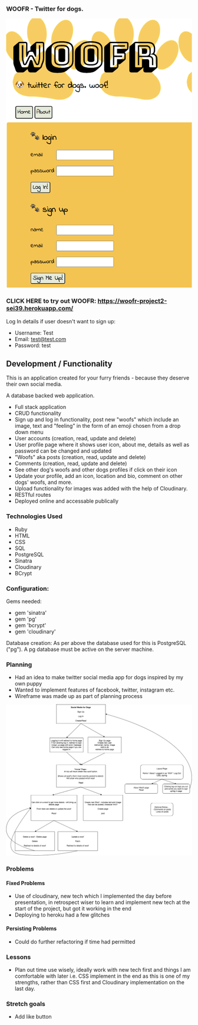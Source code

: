 ### WOOFR - Twitter for dogs. 

![WOOFR APP IMAGE](/WOOFR_app.png)

### CLICK HERE to try out WOOFR: https://woofr-project2-sei39.herokuapp.com/

Log In details if user doesn't want to sign up: 
- Username: Test 
- Email: test@test.com
- Password: test

## Development / Functionality 

This is an application created for your furry friends - because they deserve their own social media. 

A database backed web application. 

- Full stack application 
- CRUD functionality 
- Sign up and log in functionality, post new "woofs" which include an image, text and "feeling" in the form of an emoji chosen from a drop down menu
- User accounts (creation, read, update and delete)
- User profile page where it shows user icon, about me, details as well as password can be changed and updated
- "Woofs" aka posts (creation, read, update and delete)
- Comments (creation, read, update and delete)
- See other dog's woofs and other dogs profiles if click on their icon
- Update your profile, add an icon, location and bio, comment on other dogs' woofs, and more. 
- Upload functionality for images was added with the help of Cloudinary. 
- RESTful routes 
- Deployed online and accessable publically 

### Technologies Used 

- Ruby
- HTML
- CSS
- SQL 
- PostgreSQL
- Sinatra
- Cloudinary
- BCrypt

### Configuration:

Gems needed:
- gem 'sinatra'
- gem 'pg'
- gem 'bcrypt'
- gem 'cloudinary'

Database creation:
As per above the database used for this is PostgreSQL ("pg"). A pg database must be active on the server machine.

### Planning 

- Had an idea to make twitter social media app for dogs inspired by my own puppy 
- Wanted to implement features of facebook, twitter, instagram etc. 
- Wireframe was made up as part of planning process 

![woofr wireframe](/wireframe.png)

### Problems 

#### Fixed Problems 
- Use of cloudinary, new tech which I implemented the day before presentation, in retrospect wiser to learn and implement new tech at the start of the project, but got it working in the end 
- Deploying to heroku had a few glitches 

#### Persisting Problems 
- Could do further refactoring if time had permitted 

### Lessons 
- Plan out time use wisely, ideally work with new tech first and things I am comfortable with later i.e. CSS implement in the end as this is one of my strengths, rather than CSS first and Cloudinary implementation on the last day. 

### Stretch goals 
- Add like button 
